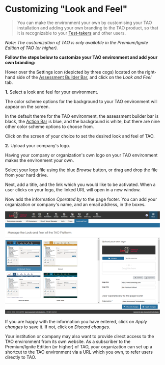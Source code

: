 <!--
created_at: 2018-11-05
authors:         
    - "Catherine Pease"
--> 

# Customizing "Look and Feel"


>You can make the environment your own by customising your TAO installation and adding your own branding to the TAO product, so that it is recognizable to your [Test-takers](../appendix/glossary.md#test-taker) and other users.


*Note: The customization of TAO is only available in the Premium/Ignite Edition of TAO (or higher).*


**Follow the steps below to customize your TAO environment and add your own branding:** 

Hover over the Settings icon (depicted by three cogs) located on the right-hand side of the [Assessment Builder Bar](../appendix/glossary.md#assessment-builder-bar), and click on the *Look and Feel* tab.


**1.** Select a look and feel for your environment.

The color scheme options for the background to your TAO environment will appear on the screen. 

In the default theme for the TAO environment, the assessment builder bar is black, the [Action Bar](../appendix/glossary.md#action-bar) is blue, and the background is white, but there are nine other color scheme options to choose from.

Click on the screen of your choice to set the desired look and feel of TAO.


**2.** Upload your company's logo. 

Having your company or organization's own logo on your TAO environment makes the environment your own.

Select your logo file using the blue *Browse* button, or drag and drop the file from your hard drive. 

Next, add a title, and the link which you would like to be activated. When a user clicks on your logo, the linked URL will open in a new window. 

Now add the information *Operated by* to the page footer. You can add your organization or company's name, and an email address, in the boxes.

![Adding Look & Feel, and your own Logo](../resources/backend/premium/look-and-feel.png)

If you are happy with the information you have entered, click on  *Apply changes* to save it. If not, click on *Discard changes*.

Your institution or company may also want to provide direct access to the TAO environment from its own website. As a subscriber to the Premium/Ignite Edition (or higher) of TAO, your organization can set up a shortcut to the TAO environment via a URL which you own, to refer users directly to TAO. 


